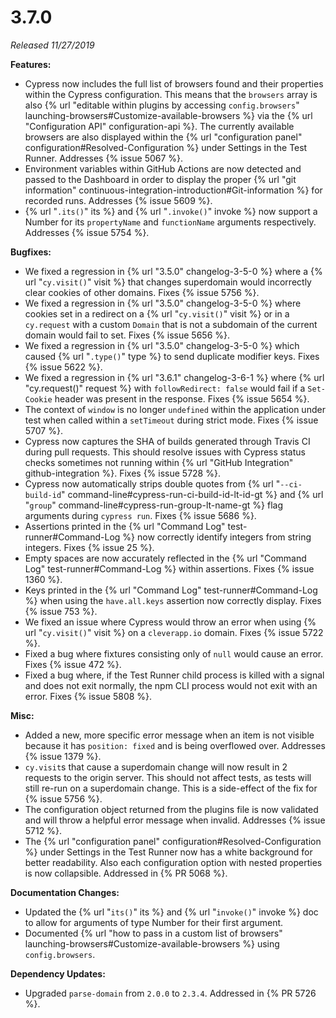 # 3.7.0

*Released 11/27/2019*

**Features:**

- Cypress now includes the full list of browsers found and their properties within the Cypress configuration. This means that the `browsers` array is also {% url "editable within plugins by accessing `config.browsers`" launching-browsers#Customize-available-browsers %} via the {% url "Configuration API" configuration-api %}. The currently available browsers are also displayed within the {% url "configuration panel" configuration#Resolved-Configuration %} under Settings in the Test Runner. Addresses {% issue 5067 %}.
- Environment variables within GitHub Actions are now detected and passed to the Dashboard in order to display the proper {% url "git information" continuous-integration-introduction#Git-information %} for recorded runs. Addresses {% issue 5609 %}.
- {% url "`.its()`" its %} and {% url "`.invoke()`" invoke %} now support a Number for its `propertyName` and `functionName` arguments respectively. Addresses {% issue 5754 %}.

**Bugfixes:**

- We fixed a regression in {% url "3.5.0" changelog-3-5-0 %} where a {% url "`cy.visit()`" visit %} that changes superdomain would incorrectly clear cookies of other domains. Fixes {% issue 5756 %}.
- We fixed a regression in {% url "3.5.0" changelog-3-5-0 %} where cookies set in a redirect on a {% url "`cy.visit()`" visit %} or in a `cy.request` with a custom `Domain` that is not a subdomain of the current domain would fail to set. Fixes {% issue 5656 %}.
- We fixed a regression in {% url "3.5.0" changelog-3-5-0 %} which caused {% url "`.type()`" type %} to send duplicate modifier keys. Fixes {% issue 5622 %}.
- We fixed a regression in {% url "3.6.1" changelog-3-6-1 %} where {% url "cy.request()" request %} with `followRedirect: false` would fail if a `Set-Cookie` header was present in the response. Fixes {% issue 5654 %}.
- The context of `window` is no longer `undefined` within the application under test when called within a `setTimeout` during strict mode. Fixes {% issue 5707 %}.
- Cypress now captures the SHA of builds generated through Travis CI during pull requests. This should resolve issues with Cypress status checks sometimes not running within {% url "GitHub Integration" github-integration %}. Fixes {% issue 5728 %}.
- Cypress now automatically strips double quotes from {% url "`--ci-build-id`" command-line#cypress-run-ci-build-id-lt-id-gt %} and {% url "`group`" command-line#cypress-run-group-lt-name-gt %} flag arguments during `cypress run`. Fixes {% issue 5686 %}.
- Assertions printed in the {% url "Command Log" test-runner#Command-Log %} now correctly identify integers from string integers. Fixes {% issue 25 %}.
- Empty spaces are now accurately reflected in the {% url "Command Log" test-runner#Command-Log %} within assertions. Fixes {% issue 1360 %}.
- Keys printed in the {% url "Command Log" test-runner#Command-Log %} when using the `have.all.keys` assertion now correctly display. Fixes {% issue 753 %}.
- We fixed an issue where Cypress would throw an error when using {% url "`cy.visit()`" visit %} on a `cleverapp.io` domain. Fixes {% issue 5722 %}.
- Fixed a bug where fixtures consisting only of `null` would cause an error. Fixes {% issue 472 %}.
- Fixed a bug where, if the Test Runner child process is killed with a signal and does not exit normally, the npm CLI process would not exit with an error. Fixes {% issue 5808 %}.

**Misc:**

- Added a new, more specific error message when an item is not visible because it has `position: fixed` and is being overflowed over. Addresses {% issue 1379 %}.
- `cy.visit`s that cause a superdomain change will now result in 2 requests to the origin server. This should not affect tests, as tests will still re-run on a superdomain change. This is a side-effect of the fix for {% issue 5756 %}.
- The configuration object returned from the plugins file is now validated and will throw a helpful error message when invalid. Addresses {% issue 5712 %}.
- The {% url "configuration panel" configuration#Resolved-Configuration %} under Settings in the Test Runner now has a white background for better readability. Also each configuration option with nested properties is now collapsible. Addressed in {% PR 5068 %}.

**Documentation Changes:**

- Updated the {% url "`its()`" its %} and {% url "`invoke()`" invoke %} doc to allow for arguments of type Number for their first argument.
- Documented {% url "how to pass in a custom list of browsers" launching-browsers#Customize-available-browsers %} using `config.browsers`.

**Dependency Updates:**

- Upgraded `parse-domain` from `2.0.0` to `2.3.4`. Addressed in {% PR 5726 %}.
